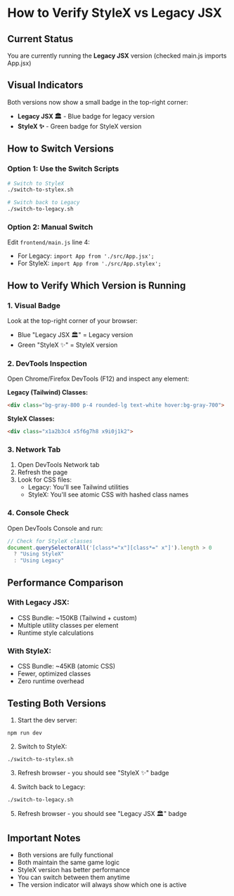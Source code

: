 # How to Verify StyleX vs Legacy JSX

## Current Status
You are currently running the **Legacy JSX** version (checked main.js imports App.jsx)

## Visual Indicators
Both versions now show a small badge in the top-right corner:
- **Legacy JSX 🏛️** - Blue badge for legacy version
- **StyleX ✨** - Green badge for StyleX version

## How to Switch Versions

### Option 1: Use the Switch Scripts
```bash
# Switch to StyleX
./switch-to-stylex.sh

# Switch back to Legacy
./switch-to-legacy.sh
```

### Option 2: Manual Switch
Edit `frontend/main.js` line 4:
- For Legacy: `import App from './src/App.jsx';`
- For StyleX: `import App from './src/App.stylex';`

## How to Verify Which Version is Running

### 1. Visual Badge
Look at the top-right corner of your browser:
- Blue "Legacy JSX 🏛️" = Legacy version
- Green "StyleX ✨" = StyleX version

### 2. DevTools Inspection
Open Chrome/Firefox DevTools (F12) and inspect any element:

**Legacy (Tailwind) Classes:**
```html
<div class="bg-gray-800 p-4 rounded-lg text-white hover:bg-gray-700">
```

**StyleX Classes:**
```html
<div class="x1a2b3c4 x5f6g7h8 x9i0j1k2">
```

### 3. Network Tab
1. Open DevTools Network tab
2. Refresh the page
3. Look for CSS files:
   - Legacy: You'll see Tailwind utilities
   - StyleX: You'll see atomic CSS with hashed class names

### 4. Console Check
Open DevTools Console and run:
```javascript
// Check for StyleX classes
document.querySelectorAll('[class*="x"][class*=" x"]').length > 0 
  ? "Using StyleX" 
  : "Using Legacy"
```

## Performance Comparison

### With Legacy JSX:
- CSS Bundle: ~150KB (Tailwind + custom)
- Multiple utility classes per element
- Runtime style calculations

### With StyleX:
- CSS Bundle: ~45KB (atomic CSS)
- Fewer, optimized classes
- Zero runtime overhead

## Testing Both Versions

1. Start the dev server:
```bash
npm run dev
```

2. Switch to StyleX:
```bash
./switch-to-stylex.sh
```

3. Refresh browser - you should see "StyleX ✨" badge

4. Switch back to Legacy:
```bash
./switch-to-legacy.sh
```

5. Refresh browser - you should see "Legacy JSX 🏛️" badge

## Important Notes

- Both versions are fully functional
- Both maintain the same game logic
- StyleX version has better performance
- You can switch between them anytime
- The version indicator will always show which one is active